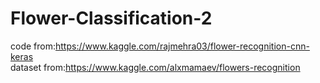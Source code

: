 # Flower-Classification-2

code from:<https://www.kaggle.com/rajmehra03/flower-recognition-cnn-keras>  
dataset from:<https://www.kaggle.com/alxmamaev/flowers-recognition>
